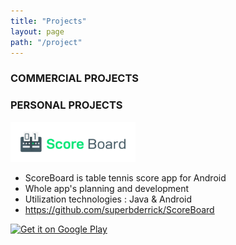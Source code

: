 ```yaml
---
title: "Projects"
layout: page
path: "/project"
---
```


### COMMERCIAL PROJECTS


### PERSONAL PROJECTS



<img src="https://github.com/superbderrick/Blog/blob/master/src/pages/pages/2019-10-03---projects/projects/scoreboard.png?raw=true" width="200">
    
- ScoreBoard is table tennis score app for Android
- Whole app's planning and development
- Utilization technologies : Java & Android
- https://github.com/superbderrick/ScoreBoard   


[![Get it on Google Play](https://developer.android.com/images/brand/en_generic_rgb_wo_30.png)](https://play.google.com/store/apps/details?id=io.github.superbderrick.scoreboard)